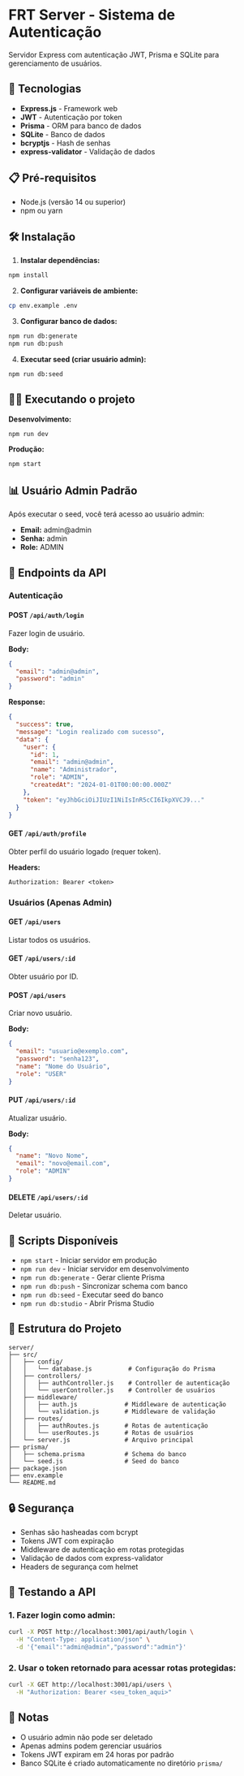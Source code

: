 # FRT Server - Sistema de Autenticação

Servidor Express com autenticação JWT, Prisma e SQLite para gerenciamento de usuários.

## 🚀 Tecnologias

- **Express.js** - Framework web
- **JWT** - Autenticação por token
- **Prisma** - ORM para banco de dados
- **SQLite** - Banco de dados
- **bcryptjs** - Hash de senhas
- **express-validator** - Validação de dados

## 📋 Pré-requisitos

- Node.js (versão 14 ou superior)
- npm ou yarn

## 🛠️ Instalação

1. **Instalar dependências:**
```bash
npm install
```

2. **Configurar variáveis de ambiente:**
```bash
cp env.example .env
```

3. **Configurar banco de dados:**
```bash
npm run db:generate
npm run db:push
```

4. **Executar seed (criar usuário admin):**
```bash
npm run db:seed
```

## 🏃‍♂️ Executando o projeto

**Desenvolvimento:**
```bash
npm run dev
```

**Produção:**
```bash
npm start
```

## 📊 Usuário Admin Padrão

Após executar o seed, você terá acesso ao usuário admin:

- **Email:** admin@admin
- **Senha:** admin
- **Role:** ADMIN

## 🔐 Endpoints da API

### Autenticação

#### POST `/api/auth/login`
Fazer login de usuário.

**Body:**
```json
{
  "email": "admin@admin",
  "password": "admin"
}
```

**Response:**
```json
{
  "success": true,
  "message": "Login realizado com sucesso",
  "data": {
    "user": {
      "id": 1,
      "email": "admin@admin",
      "name": "Administrador",
      "role": "ADMIN",
      "createdAt": "2024-01-01T00:00:00.000Z"
    },
    "token": "eyJhbGciOiJIUzI1NiIsInR5cCI6IkpXVCJ9..."
  }
}
```

#### GET `/api/auth/profile`
Obter perfil do usuário logado (requer token).

**Headers:**
```
Authorization: Bearer <token>
```

### Usuários (Apenas Admin)

#### GET `/api/users`
Listar todos os usuários.

#### GET `/api/users/:id`
Obter usuário por ID.

#### POST `/api/users`
Criar novo usuário.

**Body:**
```json
{
  "email": "usuario@exemplo.com",
  "password": "senha123",
  "name": "Nome do Usuário",
  "role": "USER"
}
```

#### PUT `/api/users/:id`
Atualizar usuário.

**Body:**
```json
{
  "name": "Novo Nome",
  "email": "novo@email.com",
  "role": "ADMIN"
}
```

#### DELETE `/api/users/:id`
Deletar usuário.

## 🔧 Scripts Disponíveis

- `npm start` - Iniciar servidor em produção
- `npm run dev` - Iniciar servidor em desenvolvimento
- `npm run db:generate` - Gerar cliente Prisma
- `npm run db:push` - Sincronizar schema com banco
- `npm run db:seed` - Executar seed do banco
- `npm run db:studio` - Abrir Prisma Studio

## 📁 Estrutura do Projeto

```
server/
├── src/
│   ├── config/
│   │   └── database.js          # Configuração do Prisma
│   ├── controllers/
│   │   ├── authController.js    # Controller de autenticação
│   │   └── userController.js    # Controller de usuários
│   ├── middleware/
│   │   ├── auth.js             # Middleware de autenticação
│   │   └── validation.js       # Middleware de validação
│   ├── routes/
│   │   ├── authRoutes.js       # Rotas de autenticação
│   │   └── userRoutes.js       # Rotas de usuários
│   └── server.js               # Arquivo principal
├── prisma/
│   ├── schema.prisma           # Schema do banco
│   └── seed.js                 # Seed do banco
├── package.json
├── env.example
└── README.md
```

## 🔒 Segurança

- Senhas são hasheadas com bcrypt
- Tokens JWT com expiração
- Middleware de autenticação em rotas protegidas
- Validação de dados com express-validator
- Headers de segurança com helmet

## 🧪 Testando a API

### 1. Fazer login como admin:
```bash
curl -X POST http://localhost:3001/api/auth/login \
  -H "Content-Type: application/json" \
  -d '{"email":"admin@admin","password":"admin"}'
```

### 2. Usar o token retornado para acessar rotas protegidas:
```bash
curl -X GET http://localhost:3001/api/users \
  -H "Authorization: Bearer <seu_token_aqui>"
```

## 📝 Notas

- O usuário admin não pode ser deletado
- Apenas admins podem gerenciar usuários
- Tokens JWT expiram em 24 horas por padrão
- Banco SQLite é criado automaticamente no diretório `prisma/` 